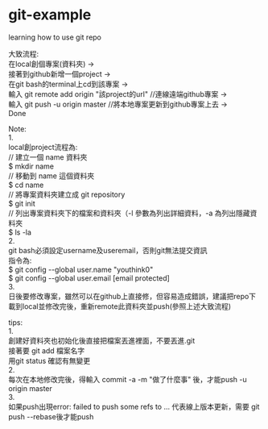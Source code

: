 # git-example
learning how to use git repo


大致流程:  
  在local創個專案(資料夾) ->  
  接著到github新增一個project ->  
  在git bash的terminal上cd到該專案 ->  
  輸入 git remote add origin "該project的url" //連線遠端github專案  ->  
  輸入 git push -u origin master //將本地專案更新到github專案上去 ->  
  Done  

Note:  
1.  
  local創project流程為:  
    // 建立一個 name 資料夾  
    $ mkdir name  
    // 移動到 name 這個資料夾  
    $ cd name  
    // 將專案資料夾建立成 git repository  
    $ git init  
    // 列出專案資料夾下的檔案和資料夾（-l 參數為列出詳細資料，-a 為列出隱藏資料夾  
    $ ls -la  
2.  
  git bash必須設定username及useremail，否則git無法提交資訊  
  指令為:  
    $ git config --global user.name "youthink0"  
    $ git config --global user.email [email protected]  
3.  
  日後要修改專案，雖然可以在github上直接修，但容易造成錯誤，建議把repo下載到local並修改完後，重新remote此資料夾並push(參照上述大致流程)  

tips:  
1.  
  創建好資料夾也初始化後直接把檔案丟進裡面，不要丟進.git  
  接著要 git add 檔案名字  
  用git status 確認有無變更  
2.  
  每次在本地修改完後，得輸入 commit -a -m "做了什麼事" 後，才能push -u origin master  
3.  
  如果push出現error: failed to push some refs to ...  代表線上版本更新，需要 git push --rebase後才能push  
